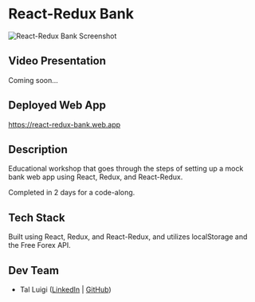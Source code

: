 # React-Redux Bank

![React-Redux Bank Screenshot](./public/screenshot.png)

## Video Presentation

Coming soon...

## Deployed Web App

https://react-redux-bank.web.app

## Description

Educational workshop that goes through the steps of setting up a mock bank web app using React, Redux, and React-Redux.

Completed in 2 days for a code-along.

## Tech Stack

Built using React, Redux, and React-Redux, and utilizes localStorage and the Free Forex API.

## Dev Team

- Tal Luigi ([LinkedIn](https://www.linkedin.com/in/talluigi) | [GitHub](https://github.com/luigilegion))
